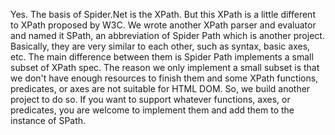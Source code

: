 Yes. The basis of Spider.Net is the XPath. But this XPath is a little different to XPath proposed by W3C. We wrote another XPath parser and evaluator and named it SPath, an abbreviation of Spider Path which is another project. Basically, they are very similar to each other, such as syntax, basic axes, etc. The main difference between them is Spider Path implements a small subset of XPath spec. The reason we only implement a small subset is that we don't have enough resources to finish them and some XPath functions, predicates, or axes are not suitable for HTML DOM. So, we build another project to do so. If you want to support whatever functions, axes, or predicates, you are welcome to implement them and add them to the instance of SPath.